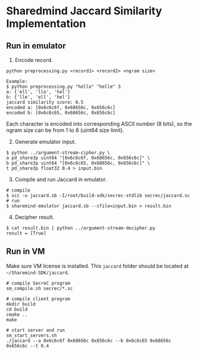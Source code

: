 # Sharedmind Jaccard Similarity Implementation

## Run in emulator

1. Encode record.

```
python preprocessing.py <record1> <record2> <ngram size>

Example:
$ python preprocessing.py "hello" "helle" 3
a: {'ell', 'llo', 'hel'}
b: {'lle', 'ell', 'hel'}
jaccard similarity score: 0.5
encoded a: [0x6c6c6f, 0x68656c, 0x656c6c]
encoded b: [0x6c6c65, 0x68656c, 0x656c6c]
```

Each character is encoded into corresponding ASCII number (8 bits), so the ngram size can be from 1 to 8 (uint64 size limit).

2. Generate emulator input.

```
$ python ../argument-stream-cipher.py \
a pd_share3p uint64 "[0x6c6c6f, 0x68656c, 0x656c6c]" \
b pd_share3p uint64 "[0x6c6c65, 0x68656c, 0x656c6c]" \
t pd_share3p float32 0.4 > input.bin
```

3. Compile and run Jaccard in emulator.

```
# compile
$ scc -o jaccard.sb -I/root/build-sdk/secrec-stdlib secrec/jaccard.sc
# run
$ sharemind-emulator jaccard.sb --cfile=input.bin > result.bin
```

4. Decipher result.

```
$ cat result.bin | python ../argument-stream-decipher.py
result = [True]
```

## Run in VM

Make sure VM license is installed. This `jaccard` folder should be located at `~/Sharemind-SDK/jaccard`.

```
# compile SecreC program
sm_compile.sh secrec/*.sc

# compile client program
mkdir build
cd build
cmake ..
make

# start server and run
sm_start_servers.sh
./jaccard --a 0x6c6c6f 0x68656c 0x656c6c --b 0x6c6c65 0x68656c 0x656c6c --t 0.4
```
